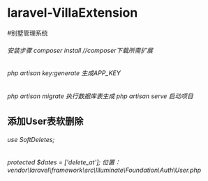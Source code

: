 # laravel-VillaExtension
#别墅管理系统
###### 安装步骤 composer install //composer下载所需扩展
###### php artisan key:generate 生成APP_KEY
###### php artisan migrate 执行数据库表生成 php artisan serve 启动项目
## 添加User表软删除
###### use SoftDeletes;
###### protected $dates = ['delete_at']; 位置：vendor\laravel\framework\src\Illuminate\Foundation\Auth\User.php



